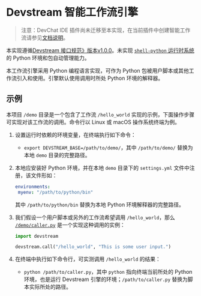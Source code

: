 # Devstream 智能工作流引擎

> 注意：DevChat IDE 插件尚未迁移至本实现，在当前插件中创建智能工作流请参见[文档说明](https://docs.devchat.ai/zh/quick-start/create_workflow)。

本实现遵循[Devstream 接口规范》版本v1.0.0](specs/interface-v1.0.0.zh.md)。未实现 [`shell-python` 运行时系统](specs/runtime-v0.1.0.zh.md)的 Python 环境和包自动管理能力。

本工作流引擎采用 Python 编程语言实现，可作为 Python 包被用户脚本或其他工作流引入和使用。引擎默认使用调用时所处 Python 环境的解释器。

## 示例

本项目 `/demo` 目录是一个包含了工作流 `/hello_world` 实现的示例，下面操作步骤可实现对该工作流的调用。命令行以 Linux 或 macOS 操作系统终端为例。

1. 设置运行时依赖的环境变量，在终端执行如下命令：
   - `export DEVSTREAM_BASE=/path/to/demo/`，其中 `/path/to/demo/` 替换为本地 `demo` 目录的完整路径。
2. 本地应安装好 Python 环境，并在本地 `demo` 目录下的 `settings.yml` 文件中注册，该文件形如：
   
   ```yaml
   environments:
    myenv: "/path/to/python/bin"
   ```
   
   其中 `/path/to/python/bin` 替换为本地 Python 环境解释器的完整路径。
3. 我们假设一个用户脚本或另外的工作流希望调用 `/hello_world`，那么 [`/demo/caller.py`](demo/caller.py) 是一个实现这种调用的实例：
   ```python
   import devstream
   
   devstream.call("/hello_world", "This is some user input.")
   ```
4. 在终端中执行如下命令行，可实测调用 `/hello_world` 的结果：
   - `python /path/to/caller.py`，其中 `python` 指向终端当前所处的 Python 环境，也是运行 Devstream 引擎的环境；`/path/to/caller.py` 替换为脚本实际所处的路径。
